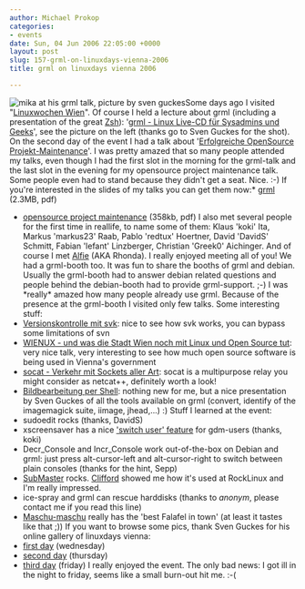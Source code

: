 ```yaml
---
author: Michael Prokop
categories:
- events
date: Sun, 04 Jun 2006 22:05:00 +0000
layout: post
slug: 157-grml-on-linuxdays-vienna-2006
title: grml on linuxdays vienna 2006

---
```

![mika at his grml talk, picture by sven guckes](/images/grml_talk_wlt06_small.jpg)Some days ago I visited "[Linuxwochen Wien](http://linuxwochen.at/2006/Wien)". Of course I held a lecture about grml (including a presentation of the great [Zsh](http://grml.org/zsh/)): '[grml \- Linux Live\-CD für Sysadmins und Geeks](http://linuxwochen.at/2006/Programm_Wien:_grml_-_Linux_Live-CD_f%C3%BCr_Sysadmins_und_Geeks)', see the picture on the left (thanks go to Sven Guckes for the shot). On the second day of the event I had a talk about '[Erfolgreiche OpenSource Projekt\-Maintenance](http://linuxwochen.at/2006/Programm_Wien:_Erfolgreiche_OpenSource_Projekt-Maintenance)'. I was pretty amazed that so many people attended my talks, even though I had the first slot in the morning for the grml\-talk and the last slot in the evening for my opensource project maintenance talk. Some people even had to stand because they didn't get a seat. Nice. :\-)
If you're interested in the slides of my talks you can get them now:* [grml](http://grml.org/wlt06/grml_wlt06.pdf) (2\.3MB, pdf)
* [opensource project maintenance](http://grml.org/wlt06/os_project_maintenance_wlt06.pdf) (358kb, pdf)
I also met several people for the first time in reallife, to name some of them: Klaus 'koki' Ita, Markus 'markus23' Raab, Pablo 'redtux' Hoertner, David 'DavidS' Schmitt, Fabian 'lefant' Linzberger, Christian 'Greek0' Aichinger. And of course I met [Alfie](http://grml.org/team/) (AKA Rhonda). I really enjoyed meeting all of you!
We had a grml\-booth too. It was fun to share the booths of grml and debian. Usually the grml\-booth had to answer debian related questions and people behind the debian\-booth had to provide grml\-support. ;\-) I was \*really\* amazed how many people already use grml. 
Because of the presence at the grml\-booth I visited only few talks. Some interesting stuff:
* [Versionskontrolle mit svk](http://linuxwochen.at/2006/Programm_Wien:_Versionskontrolle_mit_svk): nice to see how svk works, you can bypass some limitations of svn
* [WIENUX \- und was die Stadt Wien noch mit Linux und Open Source tut](http://linuxwochen.at/2006/Programm_Wien:_WIENUX_-_und_was_die_Stadt_Wien_noch_mit_Linux_und_Open_Source_tut%21): very nice talk, very interesting to see how much open source software is being used in Vienna's government
* [socat \- Verkehr mit Sockets aller Art](http://linuxwochen.at/2006/Programm_Wien:_socat_-_Verkehr_mit_Sockets_aller_Art): socat is a multipurpose relay you might consider as netcat\+\+, definitely worth a look!
* [Bildbearbeitung per Shell](http://linuxwochen.at/2006/Programm_Wien:_Bildbearbeitung_per_Shell): nothing new for me, but a nice presentation by Sven Guckes of all the tools available on grml (convert, identify of the imagemagick suite, iimage, jhead,...) :)
Stuff I learned at the event:
* sudoedit rocks (thanks, DavidS)
* xscreensaver has a nice ['switch user' feature](http://www.jwz.org/xscreensaver/faq.html#logout-button) for gdm\-users (thanks, koki)
* Decr\_Console and Incr\_Console work out\-of\-the\-box on Debian and grml: just press alt\-cursor\-left and alt\-cursor\-right to switch between plain consoles (thanks for the hint, Sepp)
* [SubMaster](http://www.rocklinux.org/wiki/SubMaster) rocks. [Clifford](http://www.clifford.at/) showed me how it's used at RockLinux and I'm really impressed.
* ice\-spray and grml can rescue harddisks (thanks to *anonym*, please contact me if you read this line)
* [Maschu\-maschu](http://www.maschu-maschu.at/) really has the 'best Falafel in town' (at least it tastes like that ;))
If you want to browse some pics, thank Sven Guckes for his online gallery of linuxdays vienna:
* [first day](http://www.guckes.net/pics.2006.05-31/) (wednesday)
* [second day](http://www.guckes.net/pics.2006.06-01/) (thursday)
* [third day](http://www.guckes.net/pics.2006.06-02/) (friday)
I really enjoyed the event. The only bad news: I got ill in the night to friday, seems like a small burn\-out hit me. :\-(


